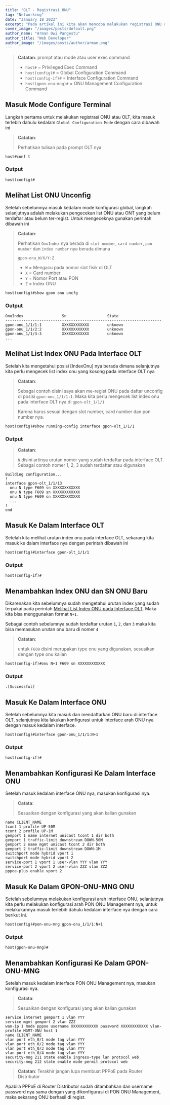 ```yaml
---
title: "OLT - Registrasi ONU"
tag: "Networking"
date: "January 18 2023"
excerpt: "Pada artikel ini kita akan mencoba melakukan registrasi ONU di OLT"
cover_image: "/images/posts/default.png"
author_name: "Arman Dwi Pangestu"
author_title: "Web Developer"
author_image: "/images/posts/author/arman.png"
---
```


> **Catatan**: prompt atau mode atau user exec command
>
> - `host#` = Privileged Exec Command
> - `host(config)#` = Global Configuration Command
> - `host(config-if)#` = Interface Configuration Command
> - `host(gpon-onu-mng)#` = ONU Management Configuration Command

## Masuk Mode Configure Terminal

Langkah pertama untuk melakukan registrasi ONU atau OLT, kita masuk terlebih dahulu kedalam `Global Configuration Mode` dengan cara dibawah ini

> **Catatan**:
>
> Perhatikan tulisan pada prompt OLT nya

```shell
host#conf t
```

### Output

```shell
host(config)#
```

## Melihat List ONU Unconfig

Setelah sebelumnya masuk kedalam mode konfigurasi global, langkah selanjutnya adalah melakukan pengecekan list ONU atau ONT yang belum terdaftar atau belum ter-regist. Untuk mengeceknya gunakan perintah dibawah ini

> **Catatan**:
>
> Perhatikan `OnuIndex` nya berada di `slot number`, `card number`, `pon number` dan `index number` nya berada dimana
>
> ```shell
> gpon-onu_W/X/Y:Z
> ```
>
> - `W` = Mengacu pada nomor slot fisik di OLT
> - `X` = Card number
> - `Y` = Nomor Port atau PON
> - `Z` = Index ONU

```shell
host(config)#show gpon onu uncfg
```

### Output

```shell
OnuIndex                 Sn                  State
---------------------------------------------------------------------
gpon-onu_1/1/1:1         XXXXXXXXXXXX        unknown
gpon-onu_1/1/2:2         XXXXXXXXXXXX        unknown
gpon-onu_1/1/3:3         XXXXXXXXXXXX        unknown
...
```

## Melihat List Index ONU Pada Interface OLT

Setelah kita mengetahui posisi [IndexOnu] nya berada dimana selanjutnya kita perlu mengecek list index onu yang kosong pada interface OLT nya

> **Catatan**:
>
> Sebagai contoh disini saya akan me-regist ONU pada daftar unconfig di posisi `gpon-onu_1/1/1:1`. Maka kita perlu mengecek list index onu pada interface OLT nya di `gpon-olt_1/1/1`
>
> Karena harus sesuai dengan slot number, card number dan pon number nya.

```shell
host(config)#show running-config interface gpon-olt_1/1/1
```

### Output

> **Catatan**:
>
> `N` disini artinya urutan nomer yang sudah terdaftar pada interface OLT. Sebagai contoh nomer 1, 2, 3 sudah terdaftar atau digunakan

```shell
Building configuration...
!
interface gpon-olt_1/1/13
  onu N type F609 sn XXXXXXXXXXXX
  onu N type F609 sn XXXXXXXXXXXX
  onu N type F609 sn XXXXXXXXXXXX
  ...
!
end
```

## Masuk Ke Dalam Interface OLT

Setelah kita melihat urutan index onu pada interface OLT, sekarang kita masuk ke dalam interface nya dengan perintah dibawah ini

```shell
host(config)#interface gpon-olt_1/1/1
```

### Output

```shell
host(config-if)#
```

## Menambahkan Index ONU dan SN ONU Baru

Dikarenakan kita sebelumnya sudah mengetahui urutan index yang sudah terpakai pada perintah [Melihat List Index ONU pada Interface OLT](#melihat-list-index-onu-pada-interface-olt). Maka kita bisa menggunakan format `N+1`.

Sebagai contoh sebelumnya sudah terdaftar urutan `1`, `2`, dan `3` maka kita bisa memasukan urutan onu baru di nomer `4`

> **Catatan**:
>
> untuk `F609` disini merupakan type onu yang digunakan, sesuaikan dengan type onu kalian

```shell
host(config-if)#onu N+1 F609 sn XXXXXXXXXXXX
```

### Output

```shell
.[Successful]
```

## Masuk Ke Dalam Interface ONU

Setelah sebelumnya kita masuk dan mendaftarkan ONU baru di interface OLT, selanjutnya kita lakukan konfigurasi untuk interface arah ONU nya dengan masuk kedalam interface.

```shell
host(config)#interface gpon-onu_1/1/1:N+1
```

### Output

```shell
host(config-if)#
```

## Menambahkan Konfigurasi Ke Dalam Interface ONU

Setelah masuk kedalam interface ONU nya, masukan konfigurasi nya.

> **Catata**:
>
> Sesuaikan dengan konfigurasi yang akan kalian gunakan

```shell
name CLIENT_NAME
tcont 1 profile UP-50M
tcont 2 profile UP-1M
gemport 1 name internet unicast tcont 1 dir both
gemport 1 traffic-limit downstream DOWN-50M
gemport 2 name mgmt unicast tcont 2 dir both
gemport 2 traffic-limit downstream DOWN-1M
switchport mode hybrid vport 1
switchport mode hybrid vport 2
service-port 1 vport 1 user-vlan YYY vlan YYY
service-port 2 vport 2 user-vlan ZZZ vlan ZZZ
pppoe-plus enable vport 2
```

## Masuk Ke Dalam GPON-ONU-MNG ONU

Setelah sebelumnya melakukan konfigurasi arah interface ONU, selanjutnya kita perlu melakukan konfigurasi arah PON ONU Management nya, untuk melakukannya masuk terlebih dahulu kedalam interface nya dengan cara berikut ini.

```shell
host(config)#pon-onu-mng gpon-onu_1/1/1:N+1
```

### Output

```shell
host(gpon-onu-mng)#
```

## Menambahkan Konfigurasi Ke Dalam GPON-ONU-MNG

Setelah masuk kedalam interface PON ONU Management nya, masukan konfigurasi nya.

> **Catata**:
>
> Sesuaikan dengan konfigurasi yang akan kalian gunakan

```shell
service internet gemport 1 vlan YYY
service mgmt gemport 2 vlan ZZZ
wan-ip 1 mode pppoe username XXXXXXXXXXXX password XXXXXXXXXXXX vlan-profile MGMT-ONU host 1
name CLIENT_NAME
vlan port eth_0/1 mode tag vlan YYY
vlan port eth_0/2 mode tag vlan YYY
vlan port eth_0/3 mode tag vlan YYY
vlan port eth_0/4 mode tag vlan YYY
security-mng 211 state enable ingress-type lan protocol web
security-mng 212 state enable mode permit protocol web
```

> **Catatan**: Terakhir jangan lupa membuat PPPoE pada Router Distributor

Apabila PPPoE di Router Distributor sudah ditambahkan dan username password nya sama dengan yang dikonfigurasi di PON ONU Management, maka sekarang ONU berhasil di regist.
